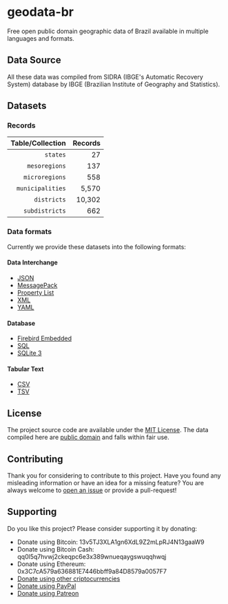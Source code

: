 # geodata-br

Free open public domain geographic data of Brazil available in multiple languages and formats.

## Data Source

All these data was compiled from SIDRA (IBGE's Automatic Recovery System) database by IBGE (Brazilian Institute of Geography and Statistics).

## Datasets

### Records

| Table/Collection | Records |
| ----------------:| -------:|
|         `states` |      27 |
|    `mesoregions` |     137 |
|   `microregions` |     558 |
| `municipalities` |   5,570 |
|      `districts` |  10,302 |
|   `subdistricts` |     662 |

### Data formats

Currently we provide these datasets into the following formats:

#### Data Interchange

* [JSON](https://en.wikipedia.org/wiki/JSON)
* [MessagePack](https://en.wikipedia.org/wiki/MessagePack)
* [Property List](https://en.wikipedia.org/wiki/Property_list)
* [XML](https://en.wikipedia.org/wiki/XML)
* [YAML](https://en.wikipedia.org/wiki/YAML)

#### Database

* [Firebird Embedded](https://en.wikipedia.org/wiki/Embedded_database#Firebird_Embedded)
* [SQL](https://en.wikipedia.org/wiki/SQL)
* [SQLite 3](https://en.wikipedia.org/wiki/SQLite)

#### Tabular Text

* [CSV](https://en.wikipedia.org/wiki/Comma-separated_values)
* [TSV](https://en.wikipedia.org/wiki/Tab-separated_values)

## License

The project source code are available under the [MIT License](src/LICENSE). The data compiled here are [public domain](data/LICENSE) and falls within fair use.

## Contributing

Thank you for considering to contribute to this project. Have you found any misleading information or have an idea for a missing feature? You are always welcome to [open an issue](https://github.com/paulofreitas/geodata-br/issues) or provide a pull-request!

## Supporting

Do you like this project? Please consider supporting it by donating:

- Donate using Bitcoin: 13v5TJ3XLA1gn6XdL9Z2mLpRJ4N13gaaW9
- Donate using Bitcoin Cash: qq0l5q7hvwj2ckeqpc6e3x389wnueqaygswuqqhwqj
- Donate using Ethereum: 0x3C7cA579a636881E7446bbff9a84D8579a0057F7
- [Donate using other criptocurrencies](https://shapeshift.io/shifty.html?destination=13v5TJ3XLA1gn6XdL9Z2mLpRJ4N13gaaW9&output=BTC)
- [Donate using PayPal](https://www.paypal.com/cgi-bin/webscr?cmd=_s-xclick&hosted_button_id=HZ6JYNLYX3P7Y)
- [Donate using Patreon](https://www.patreon.com/paulofreitas)
